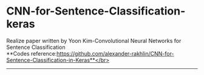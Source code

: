 # CNN-for-Sentence-Classification-keras
Realize paper written by Yoon Kim-Convolutional Neural Networks for Sentence Classification</br>
**Codes reference:https://github.com/alexander-rakhlin/CNN-for-Sentence-Classification-in-Keras**</br>
***

